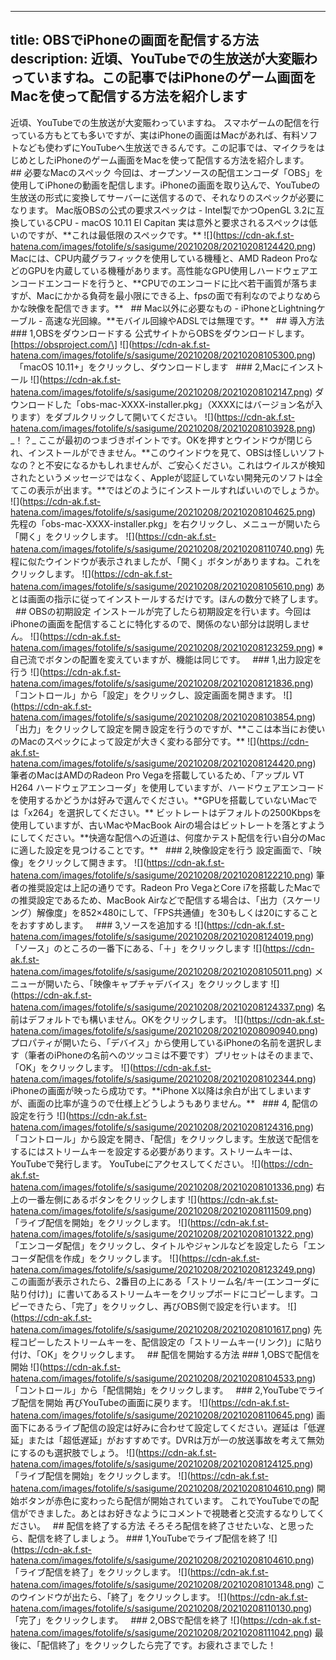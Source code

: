 
---
title: OBSでiPhoneの画面を配信する方法
description: 近頃、YouTubeでの生放送が大変賑わっていますね。この記事ではiPhoneのゲーム画面をMacを使って配信する方法を紹介します
---

近頃、YouTubeでの生放送が大変賑わっていますね。 スマホゲームの配信を行っている方もとても多いですが、実はiPhoneの画面はMacがあれば、有料ソフトなども使わずにYouTubeへ生放送できるんです。この記事では、マイクラをはじめとしたiPhoneのゲーム画面をMacを使って配信する方法を紹介します。   ## 必要なMacのスペック 今回は、オープンソースの配信エンコーダ「OBS」を使用してiPhoneの動画を配信します。iPhoneの画面を取り込んで、YouTubeの生放送の形式に変換してサーバーに送信するので、それなりのスペックが必要になります。 Mac版OBSの公式の要求スペックは - Intel製でかつOpenGL 3.2に互換しているCPU - macOS 10.11 El Capitan 実は意外と要求されるスペックは低いのですが、\*\*これは最低限のスペックです。\*\* !\[\](https://cdn-ak.f.st-hatena.com/images/fotolife/s/sasigume/20210208/20210208124420.png) Macには、CPU内蔵グラフィックを使用している機種と、AMD Radeon ProなどのGPUを内蔵している機種があります。高性能なGPU使用しハードウェアエンコードエンコードを行うと、\*\*CPUでのエンコードに比べ若干画質が落ちますが、Macにかかる負荷を最小限にできる上、fpsの面で有利なのでよりなめらかな映像を配信できます。\*\*   ## Mac以外に必要なもの - iPhoneとLightningケーブル - 高速な光回線。\*\*モバイル回線やADSLでは無理です。\*\*   ## 導入方法 ### 1,OBSをダウンロードする 公式サイトからOBSをダウンロードします。 \[https://obsproject.com/\] !\[\](https://cdn-ak.f.st-hatena.com/images/fotolife/s/sasigume/20210208/20210208105300.png) 　「macOS 10.11+」をクリックし、ダウンロードします   ### 2,Macにインストール !\[\](https://cdn-ak.f.st-hatena.com/images/fotolife/s/sasigume/20210208/20210208102147.png) ダウンロードした「obs-mac-XXXX-installer.pkg」（XXXXにはバージョン名が入ります）をダブルクリックして開いてください。 !\[\](https://cdn-ak.f.st-hatena.com/images/fotolife/s/sasigume/20210208/20210208103928.png) \_！？\_ ここが最初のつまづきポイントです。OKを押すとウインドウが閉じられ、インストールができません。\*\*このウインドウを見て、OBSは怪しいソフトなの？と不安になるかもしれませんが、ご安心ください。これはウイルスが検知されたというメッセージではなく、Appleが認証していない開発元のソフトは全てこの表示が出ます。\*\*ではどのようにインストールすればいいのでしょうか。 !\[\](https://cdn-ak.f.st-hatena.com/images/fotolife/s/sasigume/20210208/20210208104625.png) 先程の「obs-mac-XXXX-installer.pkg」を右クリックし、メニューが開いたら「開く」をクリックします。 !\[\](https://cdn-ak.f.st-hatena.com/images/fotolife/s/sasigume/20210208/20210208110740.png) 先程に似たウインドウが表示されましたが、「開く」ボタンがありますね。これをクリックします。 !\[\](https://cdn-ak.f.st-hatena.com/images/fotolife/s/sasigume/20210208/20210208105610.png) あとは画面の指示に従ってインストールするだけです。ほんの数分で終了します。   ## OBSの初期設定 インストールが完了したら初期設定を行います。今回はiPhoneの画面を配信することに特化するので、関係のない部分は説明しません。 !\[\](https://cdn-ak.f.st-hatena.com/images/fotolife/s/sasigume/20210208/20210208123259.png) ※自己流でボタンの配置を変えていますが、機能は同じです。   ### 1,出力設定を行う !\[\](https://cdn-ak.f.st-hatena.com/images/fotolife/s/sasigume/20210208/20210208121836.png) 「コントロール」から「設定」をクリックし、設定画面を開きます。 !\[\](https://cdn-ak.f.st-hatena.com/images/fotolife/s/sasigume/20210208/20210208103854.png) 「出力」をクリックして設定を開き設定を行うのですが、\*\*ここは本当にお使いのMacのスペックによって設定が大きく変わる部分です。\*\* !\[\](https://cdn-ak.f.st-hatena.com/images/fotolife/s/sasigume/20210208/20210208124420.png) 筆者のMacはAMDのRadeon Pro Vegaを搭載しているため、「アップル VT H264 ハードウェアエンコーダ」を使用していますが、ハードウェアエンコードを使用するかどうかは好みで選んでください。\*\*GPUを搭載していないMacでは「x264」を選択してください。\*\* ビットレートはデフォルトの2500Kbpsを使用していますが、古いMacやMacBook Airの場合はビットレートを落とすようにしてください。\*\*快適な配信への近道は、何度かテスト配信を行い自分のMacに適した設定を見つけることです。\*\*   ### 2,映像設定を行う 設定画面で、「映像」をクリックして開きます。 !\[\](https://cdn-ak.f.st-hatena.com/images/fotolife/s/sasigume/20210208/20210208122210.png) 筆者の推奨設定は上記の通りです。Radeon Pro VegaとCore i7を搭載したMacでの推奨設定であるため、MacBook Airなどで配信する場合は、「出力（スケーリング）解像度」を852×480にして、「FPS共通値」を30もしくは20にすることをおすすめします。   ### 3,ソースを追加する !\[\](https://cdn-ak.f.st-hatena.com/images/fotolife/s/sasigume/20210208/20210208124019.png) 「ソース」のところの一番下にある、「＋」をクリックします !\[\](https://cdn-ak.f.st-hatena.com/images/fotolife/s/sasigume/20210208/20210208105011.png) メニューが開いたら、「映像キャプチャデバイス」をクリックします !\[\](https://cdn-ak.f.st-hatena.com/images/fotolife/s/sasigume/20210208/20210208124337.png) 名前はデフォルトでも構いません。OKをクリックします。 !\[\](https://cdn-ak.f.st-hatena.com/images/fotolife/s/sasigume/20210208/20210208090940.png) プロパティが開いたら、「デバイス」から使用しているiPhoneの名前を選択します（筆者のiPhoneの名前へのツッコミは不要です）プリセットはそのままで、「OK」をクリックします。 !\[\](https://cdn-ak.f.st-hatena.com/images/fotolife/s/sasigume/20210208/20210208102344.png) iPhoneの画面が映ったら成功です。\*\*iPhone X以降は余白が出てしまいますが、画面の比率が違うので仕様上どうしようもありません。\*\*   ### 4, 配信の設定を行う !\[\](https://cdn-ak.f.st-hatena.com/images/fotolife/s/sasigume/20210208/20210208124316.png) 「コントロール」から設定を開き、「配信」をクリックします。生放送で配信をするにはストリームキーを設定する必要があります。ストリームキーは、YouTubeで発行します。 YouTubeにアクセスしてください。 !\[\](https://cdn-ak.f.st-hatena.com/images/fotolife/s/sasigume/20210208/20210208101336.png) 右上の一番左側にあるボタンをクリックします !\[\](https://cdn-ak.f.st-hatena.com/images/fotolife/s/sasigume/20210208/20210208111509.png) 「ライブ配信を開始」をクリックします。 !\[\](https://cdn-ak.f.st-hatena.com/images/fotolife/s/sasigume/20210208/20210208101322.png) 「エンコーダ配信」をクリックし、タイトルやジャンルなどを設定したら「エンコーダ配信を作成」をクリックします。 !\[\](https://cdn-ak.f.st-hatena.com/images/fotolife/s/sasigume/20210208/20210208123249.png) この画面が表示されたら、2番目の上にある「ストリーム名/キー(エンコーダに貼り付け)」に書いてあるストリームキーをクリップボードにコピーします。コピーできたら、「完了」をクリックし、再びOBS側で設定を行います。 !\[\](https://cdn-ak.f.st-hatena.com/images/fotolife/s/sasigume/20210208/20210208101617.png) 先程コピーしたストリームキーを、配信設定の「ストリームキー(リンク)」に貼り付け、「OK」をクリックします。   ## 配信を開始する方法 ### 1,OBSで配信を開始 !\[\](https://cdn-ak.f.st-hatena.com/images/fotolife/s/sasigume/20210208/20210208104533.png) 「コントロール」から「配信開始」をクリックします。   ### 2,YouTubeでライブ配信を開始 再びYouTubeの画面に戻ります。 !\[\](https://cdn-ak.f.st-hatena.com/images/fotolife/s/sasigume/20210208/20210208110645.png) 画面下にあるライブ配信の設定は好みに合わせて設定してください。遅延は「低遅延」または「超低遅延」がおすすめです。DVRは万が一の放送事故を考えて無効にするのも選択肢でしょう。 !\[\](https://cdn-ak.f.st-hatena.com/images/fotolife/s/sasigume/20210208/20210208124125.png) 「ライブ配信を開始」をクリックします。 !\[\](https://cdn-ak.f.st-hatena.com/images/fotolife/s/sasigume/20210208/20210208104610.png) 開始ボタンが赤色に変わったら配信が開始されています。 これでYouTubeでの配信ができました。あとはお好きなようにコメントで視聴者と交流するなりしてください。   ## 配信を終了する方法 そろそろ配信を終了させたいな、と思ったら、配信を終了しましょう。 ### 1,YouTubeでライブ配信を終了 !\[\](https://cdn-ak.f.st-hatena.com/images/fotolife/s/sasigume/20210208/20210208104610.png) 「ライブ配信を終了」をクリックします。 !\[\](https://cdn-ak.f.st-hatena.com/images/fotolife/s/sasigume/20210208/20210208101348.png) このウインドウが出たら、「終了」をクリックします。 !\[\](https://cdn-ak.f.st-hatena.com/images/fotolife/s/sasigume/20210208/20210208110130.png) 「完了」をクリックします。   ### 2,OBSで配信を終了 !\[\](https://cdn-ak.f.st-hatena.com/images/fotolife/s/sasigume/20210208/20210208111042.png) 最後に、「配信終了」をクリックしたら完了です。お疲れさまでした！
